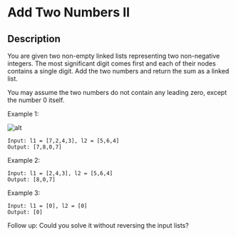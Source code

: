 # Add Two Numbers II
## Description

You are given two non-empty linked lists representing two non-negative integers. The most significant digit comes first and each of their nodes contains a single digit. Add the two numbers and return the sum as a linked list.

You may assume the two numbers do not contain any leading zero, except the number 0 itself.
 
Example 1:

![alt](https://assets.leetcode.com/uploads/2021/04/09/sumii-linked-list.jpg)
```
Input: l1 = [7,2,4,3], l2 = [5,6,4]
Output: [7,8,0,7]
```

Example 2:

```
Input: l1 = [2,4,3], l2 = [5,6,4]
Output: [8,0,7]
```

Example 3:

```
Input: l1 = [0], l2 = [0]
Output: [0]
```

Follow up: Could you solve it without reversing the input lists?